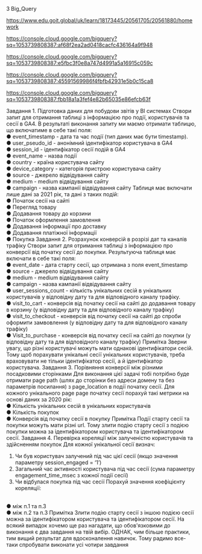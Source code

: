 3  Big_Query  

https://www.edu.goit.global/uk/learn/18173445/20561705/20561880/homework

https://console.cloud.google.com/bigquery?sq=1053739808387:af68f2ea2ad0418cacfc436164a9f948

https://console.cloud.google.com/bigquery?sq=1053739808387:e5fbc3f0e8a747d4991a5a16915c059c

https://console.cloud.google.com/bigquery?sq=1053739808387:45591569986f4fbfb42931e5b0c15ca8

https://console.cloud.google.com/bigquery?sq=1053739808387:fbb18a1a3fef4e82b65035e86efcb63f

Завдання 1. Підготовка даних для побудови звітів у BI системах
Створи запит для отримання таблиці з інформацією про події, користувачів та сесії в GA4. В результаті виконання запиту ми маємо отримати таблицю, що включатиме в себе такі поля:
<br/>
●	event_timestamp - дата та час події (тип даних має бути timestamp).
<br/>
●	user_pseudo_id - анонімний ідентифікатор користувача в GA4
<br/>
●	session_id - ідентифікатор сесії подій в GA4
<br/>
●	event_name - назва події
<br/>
●	country - країна користувача сайту
<br/>
●	device_category - категорія пристрою користувача сайту
<br/>
●	source - джерело відвідування сайту
<br/>
●	medium - medium відвідування сайту
<br/>
●	campaign - назва кампанії відвідування сайту
Таблиця має включати лише дані за 2021 рік, та дані з таких подій:
<br/>
●	Початок сесії на сайті
<br/>
●	Перегляд товару
<br/>
●	Додавання товару до корзини
<br/>
●	Початок оформлення замовлення
<br/>
●	Додавання інформації про доставку
<br/>
●	Додавання платіжної інформації
<br/>
●	Покупка
Завдання 2. Розрахунок конверсій в розрізі дат та каналів трафіку
Створи запит для отримання таблиці з інформацією про конверсії від початку сесії до покупки. Результуюча таблиця має включати в себе такі поля:
<br/>
●	event_date - дата старту сесії, що отримана з поля event_timestamp
<br/>
●	source - джерело відвідування сайту
<br/>
●	medium - medium відвідування сайту
<br/>
●	campaign - назва кампанії відвідування сайту
<br/>
●	user_sessions_count - кількість унікальних сесій в унікальних користувачів у відповідну дату та для відповідного каналу трафіку.
<br/>
●	visit_to_cart - конверсія від початку сесії на сайті до додавання товару в корзину (у відповідну дату та для відповідного каналу трафіку)
<br/>
●	visit_to_checkout - конверсія від початку сесії на сайті до спроби оформити замвовлення (у відповідну дату та для відповідного каналу трафіку)
<br/>
●	Visit_to_purchase - конверсія від початку сесії на сайті до покупки (у відповідну дату та для відповідного каналу трафіку)
Примітка Зверни увагу, що різні користувачі можуть мати однакові ідентифікатори сесій. Тому щоб порахувати унікальні сесії унікальних користувачів, треба враховувати не тільки ідентифікатор сесії, а й ідентифікатор користувача.
Завдання 3. Порівняння конверсії між різними посадковими сторінками
Для виконання цієї задачі тобі потрібно буде отримати page path (шлях до сторінки без  адреси домену та без параметрів посилання) з page_location в події початку сесії.
Для кожного унікального page page початку сесії порахуй такі метрики на основі даних за 2020 рік:
<br/>
●	Кількість унікальних сесій в унікальних користувачів
<br/>
●	Кількість покупок
<br/>
●	Конверсія від початку сесії в покупку
Примітка Події старту сесії та покупки можуть мати різні url. Тому злити подію старту сесії з подією покупки можна за ідентифікатором користувача та ідентифікатором сесії.
Завдання 4. Перевірка кореляції між залученістю користувачів та здійсненням покупок
Для кожної унікальної сесії визнач:
1.	Чи був користувач залучений під час цієї сесії (якщо значення параметру session_engaged = ‘1’)
2.	Загальний час активності користувача під час сесії (сума параметру engagement_time_msec з кожної події сесії)
3.	Чи відбулася покупка під час сесії
Порахуй значення коефіцієнту кореляції:
<br/>
●	між п.1 та п.3
<br/>
●	між п.2 та п.3
Примітка Злити подію старту сесії з іншою подією сесії можна за ідентифікатором користувача та ідентифікатором сесії.
На всякий випадок хочемо ще раз нагадати, що обов'язковими до виконання є два завдання на твій вибір. ОДНАК, чим більше практики, тим вищий результат для вдосконалення навичок. Тому радимо все-таки спробувати виконати усі чотири завдання

